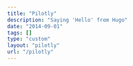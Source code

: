 ```yaml
---
title: "Pilotly"
description: "Saying 'Hello' from Hugo"
date: "2014-09-01"
tags: []
type: "custom"
layout: "pilotly"
url: "/pilotly"
---
```

